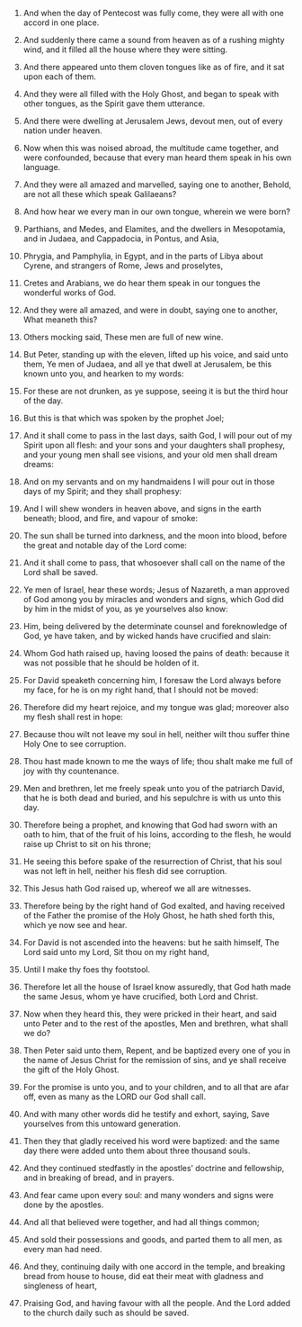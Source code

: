 1. And when the day of Pentecost was fully come, they were all with
one accord in one place.

2. And suddenly there came a sound from heaven as of a rushing mighty
wind, and it filled all the house where they were sitting.

3. And there appeared unto them cloven tongues like as of fire, and
it sat upon each of them.

4. And they were all filled with the Holy Ghost, and began to speak
with other tongues, as the Spirit gave them utterance.

5. And there were dwelling at Jerusalem Jews, devout men, out of
every nation under heaven.

6. Now when this was noised abroad, the multitude came together, and
were confounded, because that every man heard them speak in his own
language.

7. And they were all amazed and marvelled, saying one to another,
Behold, are not all these which speak Galilaeans?

8. And how hear we
every man in our own tongue, wherein we were born?

9. Parthians, and
Medes, and Elamites, and the dwellers in Mesopotamia, and in Judaea,
and Cappadocia, in Pontus, and Asia,

10. Phrygia, and Pamphylia, in
Egypt, and in the parts of Libya about Cyrene, and strangers of Rome,
Jews and proselytes,

11. Cretes and Arabians, we do hear them speak
in our tongues the wonderful works of God.

12. And they were all amazed, and were in doubt, saying one to
another, What meaneth this?

13. Others mocking said, These men are
full of new wine.

14. But Peter, standing up with the eleven, lifted up his voice, and
said unto them, Ye men of Judaea, and all ye that dwell at Jerusalem,
be this known unto you, and hearken to my words:

15. For these are
not drunken, as ye suppose, seeing it is but the third hour of the
day.

16. But this is that which was spoken by the prophet Joel;

17. And
it shall come to pass in the last days, saith God, I will pour out of
my Spirit upon all flesh: and your sons and your daughters shall
prophesy, and your young men shall see visions, and your old men shall
dream dreams:

18. And on my servants and on my handmaidens I will
pour out in those days of my Spirit; and they shall prophesy:

19. And
I will shew wonders in heaven above, and signs in the earth beneath;
blood, and fire, and vapour of smoke:

20. The sun shall be turned
into darkness, and the moon into blood, before the great and notable
day of the Lord come:

21. And it shall come to pass, that whosoever
shall call on the name of the Lord shall be saved.

22. Ye men of Israel, hear these words; Jesus of Nazareth, a man
approved of God among you by miracles and wonders and signs, which God
did by him in the midst of you, as ye yourselves also know:

23. Him,
being delivered by the determinate counsel and foreknowledge of God,
ye have taken, and by wicked hands have crucified and slain:

24. Whom
God hath raised up, having loosed the pains of death: because it was
not possible that he should be holden of it.

25. For David speaketh concerning him, I foresaw the Lord always
before my face, for he is on my right hand, that I should not be
moved:

26. Therefore did my heart rejoice, and my tongue was glad;
moreover also my flesh shall rest in hope:

27. Because thou wilt not
leave my soul in hell, neither wilt thou suffer thine Holy One to see
corruption.

28. Thou hast made known to me the ways of life; thou shalt make me
full of joy with thy countenance.

29. Men and brethren, let me freely speak unto you of the patriarch
David, that he is both dead and buried, and his sepulchre is with us
unto this day.

30. Therefore being a prophet, and knowing that God had sworn with an
oath to him, that of the fruit of his loins, according to the flesh,
he would raise up Christ to sit on his throne;

31. He seeing this
before spake of the resurrection of Christ, that his soul was not left
in hell, neither his flesh did see corruption.

32. This Jesus hath God raised up, whereof we all are witnesses.

33. Therefore being by the right hand of God exalted, and having
received of the Father the promise of the Holy Ghost, he hath shed
forth this, which ye now see and hear.

34. For David is not ascended into the heavens: but he saith himself,
The Lord said unto my Lord, Sit thou on my right hand,

35. Until I
make thy foes thy footstool.

36. Therefore let all the house of Israel know assuredly, that God
hath made the same Jesus, whom ye have crucified, both Lord and
Christ.

37. Now when they heard this, they were pricked in their heart, and
said unto Peter and to the rest of the apostles, Men and brethren,
what shall we do?

38. Then Peter said unto them, Repent, and be
baptized every one of you in the name of Jesus Christ for the
remission of sins, and ye shall receive the gift of the Holy Ghost.

39. For the promise is unto you, and to your children, and to all
that are afar off, even as many as the LORD our God shall call.

40. And with many other words did he testify and exhort, saying, Save
yourselves from this untoward generation.

41. Then they that gladly received his word were baptized: and the
same day there were added unto them about three thousand souls.

42. And they continued stedfastly in the apostles’ doctrine and
fellowship, and in breaking of bread, and in prayers.

43. And fear came upon every soul: and many wonders and signs were
done by the apostles.

44. And all that believed were together, and had all things common;

45. And sold their possessions and goods, and parted them to all men,
as every man had need.

46. And they, continuing daily with one accord in the temple, and
breaking bread from house to house, did eat their meat with gladness
and singleness of heart,

47. Praising God, and having favour with all
the people. And the Lord added to the church daily such as should be
saved.